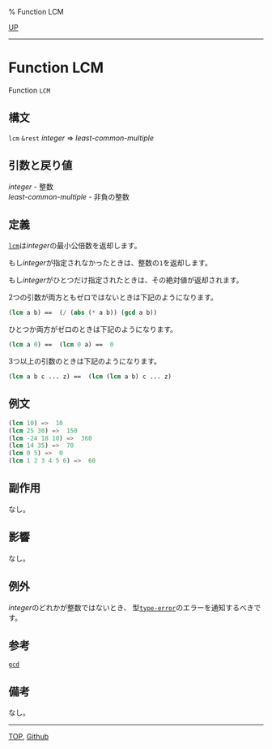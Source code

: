 % Function LCM

[UP](12.2.html)  

---

# Function **LCM**


Function `LCM`


## 構文

`lcm` `&rest` *integer* => *least-common-multiple*


## 引数と戻り値

*integer* - 整数  
*least-common-multiple* - 非負の整数


## 定義

[`lcm`](12.2.lcm.html)は*integer*の最小公倍数を返却します。

もし*integer*が指定されなかったときは、整数の`1`を返却します。

もし*integer*がひとつだけ指定されたときは、その絶対値が返却されます。

2つの引数が両方ともゼロではないときは下記のようになります。

```lisp
(lcm a b) ==  (/ (abs (* a b)) (gcd a b))
```

ひとつか両方がゼロのときは下記のようになります。

```lisp
(lcm a 0) ==  (lcm 0 a) ==  0
```

3つ以上の引数のときは下記のようになります。

```lisp
(lcm a b c ... z) ==  (lcm (lcm a b) c ... z)
```


## 例文

```lisp
(lcm 10) =>  10
(lcm 25 30) =>  150
(lcm -24 18 10) =>  360
(lcm 14 35) =>  70
(lcm 0 5) =>  0
(lcm 1 2 3 4 5 6) =>  60
```


## 副作用

なし。


## 影響

なし。


## 例外

*integer*のどれかが整数ではないとき、
型[`type-error`](4.4.type-error.html)のエラーを通知するべきです。


## 参考

[`gcd`](12.2.gcd.html)


## 備考

なし。


---
[TOP](index.html),  [Github](https://github.com/nptcl/npt-japanese)

